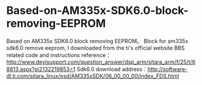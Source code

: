 # Based-on-AM335x-SDK6.0-block-removing-EEPROM
Based on AM335x SDK6.0 block removing EEPROM。
Block for am335x sdk6.0 remove eeprom, I downloaded from the ti's official website BBS related code and instructions
reference：http://www.deyisupport.com/question_answer/dsp_arm/sitara_arm/f/25/t/68813.aspx?pi2132219853=1
Sdk6.0 download address：http://software-dl.ti.com/sitara_linux/esd/AM335xSDK/06_00_00_00/index_FDS.html
